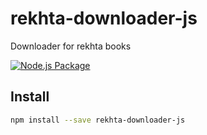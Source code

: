 # rekhta-downloader-js
Downloader for rekhta books

[![Node.js Package](https://github.com/inshapardaz/rekhta-downloader-js/actions/workflows/npm-publish.yml/badge.svg)](https://github.com/inshapardaz/rekhta-downloader-js/actions/workflows/npm-publish.yml)

## Install

```bash
npm install --save rekhta-downloader-js
```